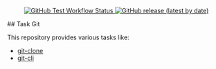 <p align="center">
	<a alt="Test Workflow" href="https://github.com/openshift-pipelines/task-git/actions/workflows/test.yaml">
		<img alt="GitHub Test Workflow Status" src="https://img.shields.io/github/actions/workflow/status/openshift-pipelines/task-git/test.yaml?label=test">
	</a>
	<a alt="Latest Release" href="https://github.com/openshift-pipelines/task-git/releases/latest">
		<img alt="GitHub release (latest by date)" src="https://img.shields.io/github/v/release/openshift-pipelines/task-git">
	</a>
</p>
## Task Git

This repository provides various tasks like:

- [git-clone](docs/task-git-clone.md)
- [git-cli](docs/task-git-cli.md)
